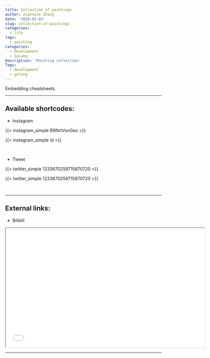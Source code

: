 ```yaml
---
title: Collection of paintings
author: Jiannine Zhang
date: '2020-03-02'
slug: collection-of-paintings
categories:
  - life
tags:
  - painting
Categories:
  - Development
  - GoLang
Description: 'Painting collection'
Tags:
  - Development
  - golang
---
```


Embedding cheatsheets.
<!--more-->
---
## Available shortcodes:

- Instagram

{{< instagram_simple B9NrtVonGez >}}

  {{< instagram_simple id >}}

<br>

- Tweet

{{< twitter_simple 1233670259715870720 >}}

  {{< twitter_simple 1233670259715870720 >}}
  
<br>

---

## External links:

- Bilibili

<iframe src="//player.bilibili.com/player.html?aid=86133117&cid=147223508&page=1" width="640" height="385" allowfullscreen> </iframe>

<br>

---


